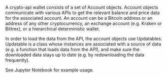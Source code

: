 A crypto-api wallet consists of a set of Account objects. Account objects communicate with various APIs to get the relevant balance and price data for the associated account. An account can be a Bitcoin address or an address of any other cryptocurrency, an exchange account (e.g. Kraken or Bittrex), or a hierarchical deterministic wallet.

In order to load the data from the API, the account objects use Updatables. Updatable is a class whose instances are associated with a source of data (e.g. a function that loads data from the API), and make sure the downloaded data stays up to date (e.g. by redownloading the data frequently).

See Jupyter Notebook for example usage.
